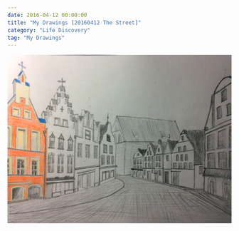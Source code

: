 ```yaml
---
date: 2016-04-12 00:00:00
title: "My Drawings [20160412 The Street]"
category: "Life Discovery"
tag: "My Drawings"
---
```


<img class="img-responsive center-block" src="https://raw.githubusercontent.com/joshua19881228/my_blogs/master/Life_Discovery/My_Drawings/street.jpg" alt="" width="640"/>